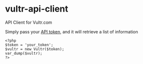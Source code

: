 vultr-api-client
================

API Client for Vultr.com

Simply pass your [API token](https://my.vultr.com/settings/), and it will retrieve a list of information

    <?php
    $token = 'your_token';
    $vultr = new Vultr($token);
    var_dump($vultr);
    ?>
